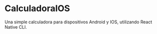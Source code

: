 # CalculadoraIOS
Una simple calculadora para dispositivos Android y IOS, utilizando React Native CLI.
